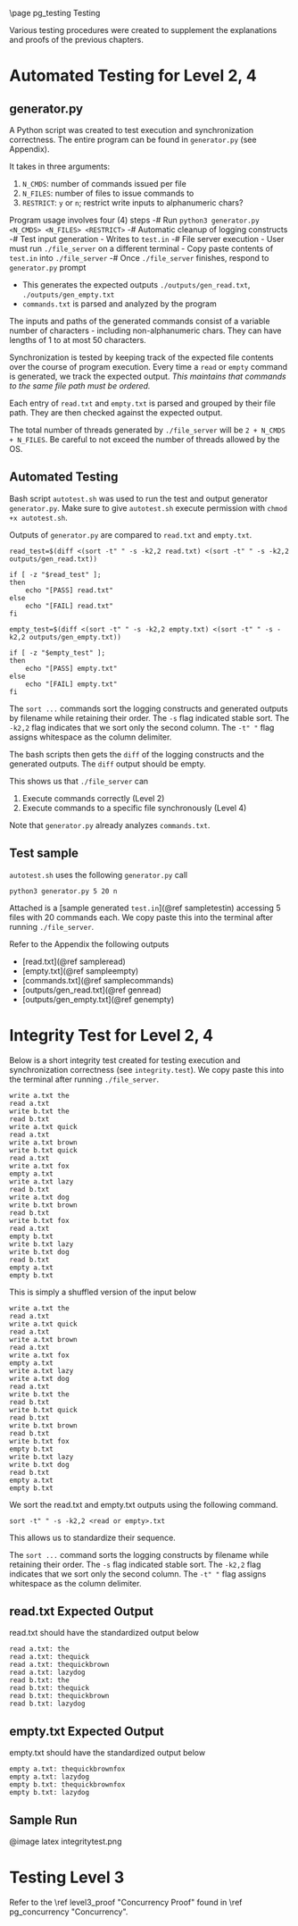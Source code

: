 \page pg_testing Testing

Various testing procedures were created to supplement the explanations and proofs of the previous chapters.

# Automated Testing for Level 2, 4

## generator.py
A Python script was created to test execution and synchronization correctness. The entire program can be found in `generator.py` (see Appendix).

It takes in three arguments:
1. `N_CMDS`: number of commands issued per file
2. `N_FILES`: number of files to issue commands to
3. `RESTRICT`: `y` or `n`; restrict write inputs to alphanumeric chars?

Program usage involves four (4) steps
 -# Run `python3 generator.py <N_CMDS> <N_FILES> <RESTRICT>`
 -# Automatic cleanup of logging constructs
 -# Test input generation
    - Writes to `test.in`
 -# File server execution
    - User must run `./file_server` on a different terminal
    - Copy paste contents of `test.in` into `./file_server`
 -# Once `./file_server` finishes, respond to `generator.py` prompt
   - This generates the expected outputs `./outputs/gen_read.txt`, `./outputs/gen_empty.txt`
   - `commands.txt` is parsed and analyzed by the program

The inputs and paths of the generated commands consist of a variable number of characters - including non-alphanumeric chars. They can have lengths of 1 to at most 50 characters.

Synchronization is tested by keeping track of the expected file contents
over the course of program execution. Every time a `read` or `empty` command is generated, we track the expected output. *This maintains that commands to the same file path must be ordered.*

Each entry of `read.txt` and `empty.txt` is parsed and grouped
by their file path. They are then checked against the expected output.

The total number of threads generated by `./file_server` will be `2 + N_CMDS + N_FILES`. Be careful to not exceed the number of threads allowed by the OS.


## Automated Testing
Bash script `autotest.sh` was used to run the test and output generator `generator.py`. Make sure to give `autotest.sh` execute permission with `chmod +x autotest.sh`.


Outputs of `generator.py` are compared to `read.txt` and `empty.txt`.

```
read_test=$(diff <(sort -t" " -s -k2,2 read.txt) <(sort -t" " -s -k2,2 outputs/gen_read.txt))

if [ -z "$read_test" ];
then
    echo "[PASS] read.txt"
else
    echo "[FAIL] read.txt"
fi

empty_test=$(diff <(sort -t" " -s -k2,2 empty.txt) <(sort -t" " -s -k2,2 outputs/gen_empty.txt))

if [ -z "$empty_test" ];
then
    echo "[PASS] empty.txt"
else
    echo "[FAIL] empty.txt"
fi
```

The `sort ...` commands sort the logging constructs and generated outputs by filename while retaining their order. The `-s` flag indicated stable sort. The `-k2,2` flag indicates that we sort only the second column. The `-t" "` flag assigns whitespace as the column delimiter.

The bash scripts then gets the `diff` of the logging constructs and the generated outputs. The `diff` output should be empty.

This shows us that `./file_server` can
1. Execute commands correctly (Level 2)
2. Execute commands to a specific file synchronously (Level 4)

Note that `generator.py` already analyzes `commands.txt`.

## Test sample
`autotest.sh` uses the following `generator.py` call

```
python3 generator.py 5 20 n
```

Attached is a [sample generated `test.in`](@ref sampletestin) accessing 5 files with 20 commands each. We copy paste this into the terminal after running `./file_server`.

Refer to the Appendix the following outputs
   - [read.txt](@ref sampleread)
   - [empty.txt](@ref sampleempty)
   - [commands.txt](@ref samplecommands)
   - [outputs/gen_read.txt](@ref genread)
   - [outputs/gen_empty.txt](@ref genempty)

# Integrity Test for Level 2, 4

Below is a short integrity test created for testing execution and synchronization correctness (see `integrity.test`). We copy paste this into the terminal after running `./file_server`.

```
write a.txt the
read a.txt
write b.txt the
read b.txt
write a.txt quick
read a.txt
write a.txt brown
write b.txt quick
read a.txt
write a.txt fox
empty a.txt
write a.txt lazy
read b.txt
write a.txt dog
write b.txt brown
read b.txt
write b.txt fox
read a.txt
empty b.txt
write b.txt lazy
write b.txt dog
read b.txt
empty a.txt
empty b.txt
```

This is simply a shuffled version of the input below

```
write a.txt the
read a.txt
write a.txt quick
read a.txt
write a.txt brown
read a.txt
write a.txt fox
empty a.txt
write a.txt lazy
write a.txt dog
read a.txt
write b.txt the
read b.txt
write b.txt quick
read b.txt
write b.txt brown
read b.txt
write b.txt fox
empty b.txt
write b.txt lazy
write b.txt dog
read b.txt
empty a.txt
empty b.txt
```

We sort the read.txt and empty.txt outputs using the following command.

```
sort -t" " -s -k2,2 <read or empty>.txt
```

This allows us to standardize their sequence.

The `sort ...` command sorts the logging constructs by filename while retaining their order. The `-s` flag indicated stable sort. The `-k2,2` flag indicates that we sort only the second column. The `-t" "` flag assigns whitespace as the column delimiter.

## read.txt Expected Output
read.txt should have the standardized output below

```
read a.txt: the
read a.txt: thequick
read a.txt: thequickbrown
read a.txt: lazydog
read b.txt: the
read b.txt: thequick
read b.txt: thequickbrown
read b.txt: lazydog
```

## empty.txt Expected Output
empty.txt should have the standardized output below

```
empty a.txt: thequickbrownfox
empty a.txt: lazydog
empty b.txt: thequickbrownfox
empty b.txt: lazydog
```

## Sample Run

@image latex integritytest.png


# Testing Level 3
Refer to the \ref level3_proof "Concurrency Proof" found in \ref pg_concurrency "Concurrency".
